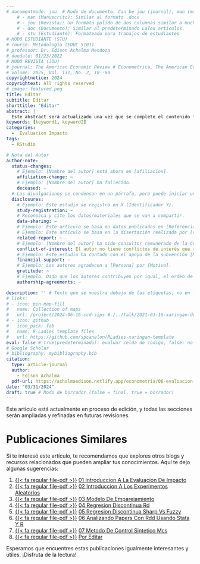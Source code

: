 ```yaml
---
# documentmode: jou  # Modo de documento: Can be jou (journal), man (manuscript), stu (student), or doc (document)
    # - man (Manuscrito): Similar al formato .docx
    # - jou (Revista): Un formato pulido de dos columnas similar a muchas revistas APA.
    # - doc (Documento): Similar al predeterminado LaTex artículos.
    # - stu (Estudiante): Formateado para trabajos de estudiantes
# MODO ESTUDIANTE (STU)
# course: Metodología (EDUC 5101)
# professor: Dr. Edison Achalma Mendoza
# duedate: 01/23/2022
# MODO REVISTA (JOU)
# journal: The American Economic Review # Econometrica, The American Economic Review, Revista de Economía, Revista de la CEPAL
# volume: 2025, Vol. 131, No. 2, 10--60
copyrightnotice: 2024
copyrightext: All rights reserved
# image: featured.png
title: Editar
subtitle: Editar
shorttitle: "Editar"
abstract: |
  Este abstract será actualizado una vez que se complete el contenido final del artículo.
keywords: [keyword1, keyword2]
categories:
  -  Evaluacion Impacto
tags:
  - RStudio

# Nota del Autor
author-note:
  status-changes: 
    # Ejemplo: [Nombre del autor] está ahora en [afiliación].
    affiliation-change: ~
    # Ejemplo: [Nombre del autor] ha fallecido.
    deceased: ~
  # Las divulgaciones se condensan en un párrafo, pero puede iniciar un campo con dos saltos de línea para separarlas: \n\nNew 
  disclosures:
    # Ejemplo: Este estudio se registró en X (Identificador Y).
    study-registration: ~
    # Reconozca y cite los datos/materiales que se van a compartir.
    data-sharing: ~
    # Ejemplo: Este artículo se basa en datos publicados en [Referencia].
    # Ejemplo: Este artículo se basa en la disertación realizada por [cita].
    related-report: ~
    # Ejemplo: [Nombre del autor] ha sido consultor remunerado de la Corporación X, que ha financiado este estudio.
    conflict-of-interest: El autor no tiene conflictos de interés que revelar.
    # Ejemplo: Este estudio ha contado con el apoyo de la subvención [Número de subvención] de [Fuente de financiación].
    financial-support: ~
    # Ejemplo: Los autores agradecen a [Persona] por [Motivo].
    gratitude: ~
    # Ejemplo. Dado que los autores contribuyen por igual, el orden de autoría se determinó mediante el lanzamiento de una moneda al aire.
    authorship-agreements: ~

description: '' # Texto que se muestra debajo de las etiquetas, no en la página del listado
# links:
# - icon: pin-map-fill
#   name: Collection of maps
#   url: /project/2024-06-16-ccd-sips #./../talk/2021-03-16-xaringan-deploy-demo/
# - icon: github
#   icon_pack: fab
#   name: R-Ladies template files
#   url: https://github.com/spcanelon/RLadies-xaringan-template
eval: false # true(predeterminado): evaluar celda de código, false: no evaluar la celda de código
# Google Scholar
# bibliography: mybibliography.bib
citation:
  type: article-journal
  author:
    - Edison Achalma
  pdf-url: https://achalmaedison.netlify.app/econometria/06-evaluacion-de-impacto/2024-03-31-por-editar/index.pdf
date: "03/31/2024"
draft: true # Modo de borrador (false = final, true = borrador)
---
```










Este artículo está actualmente en proceso de edición, y todas las secciones serán ampliadas y refinadas en futuras revisiones.


# Publicaciones Similares

Si te interesó este artículo, te recomendamos que explores otros blogs y recursos relacionados que pueden ampliar tus conocimientos. Aquí te dejo algunas sugerencias:


1. [{{< fa regular file-pdf >}}](https://achalmaedison.netlify.app/econometria/06-evaluacion-de-impacto/2022-04-04-01-introduccion-a-la-evaluacion-de-impacto/index.pdf) [01 Introduccion A La Evaluacion De Impacto](https://achalmaedison.netlify.app/econometria/06-evaluacion-de-impacto/2022-04-04-01-introduccion-a-la-evaluacion-de-impacto)
2. [{{< fa regular file-pdf >}}](https://achalmaedison.netlify.app/econometria/06-evaluacion-de-impacto/2022-04-11-02-introduccion-a-los-experimentos-aleatorios/index.pdf) [02 Introduccion A Los Experimentos Aleatorios](https://achalmaedison.netlify.app/econometria/06-evaluacion-de-impacto/2022-04-11-02-introduccion-a-los-experimentos-aleatorios)
3. [{{< fa regular file-pdf >}}](https://achalmaedison.netlify.app/econometria/06-evaluacion-de-impacto/2022-04-18-03-modelo-de-emparejamiento/index.pdf) [03 Modelo De Emparejamiento](https://achalmaedison.netlify.app/econometria/06-evaluacion-de-impacto/2022-04-18-03-modelo-de-emparejamiento)
4. [{{< fa regular file-pdf >}}](https://achalmaedison.netlify.app/econometria/06-evaluacion-de-impacto/2022-04-25-04-regresion-discontinua-rd/index.pdf) [04 Regresion Discontinua Rd](https://achalmaedison.netlify.app/econometria/06-evaluacion-de-impacto/2022-04-25-04-regresion-discontinua-rd)
5. [{{< fa regular file-pdf >}}](https://achalmaedison.netlify.app/econometria/06-evaluacion-de-impacto/2022-05-02-05-regresion-discontinua-sharp-vs-fuzzy/index.pdf) [05 Regresion Discontinua Sharp Vs Fuzzy](https://achalmaedison.netlify.app/econometria/06-evaluacion-de-impacto/2022-05-02-05-regresion-discontinua-sharp-vs-fuzzy)
6. [{{< fa regular file-pdf >}}](https://achalmaedison.netlify.app/econometria/06-evaluacion-de-impacto/2022-05-09-06-analizando-papers-con-rdd-usando-stata-y-r/index.pdf) [06 Analizando Papers Con Rdd Usando Stata Y R](https://achalmaedison.netlify.app/econometria/06-evaluacion-de-impacto/2022-05-09-06-analizando-papers-con-rdd-usando-stata-y-r)
7. [{{< fa regular file-pdf >}}](https://achalmaedison.netlify.app/econometria/06-evaluacion-de-impacto/2022-05-16-07-metodo-de-control-sintetico-mcs/index.pdf) [07 Metodo De Control Sintetico Mcs](https://achalmaedison.netlify.app/econometria/06-evaluacion-de-impacto/2022-05-16-07-metodo-de-control-sintetico-mcs)
8. [{{< fa regular file-pdf >}}](https://achalmaedison.netlify.app/econometria/06-evaluacion-de-impacto/2024-03-31-por-editar/index.pdf) [Por Editar](https://achalmaedison.netlify.app/econometria/06-evaluacion-de-impacto/2024-03-31-por-editar)


Esperamos que encuentres estas publicaciones igualmente interesantes y útiles. ¡Disfruta de la lectura!

